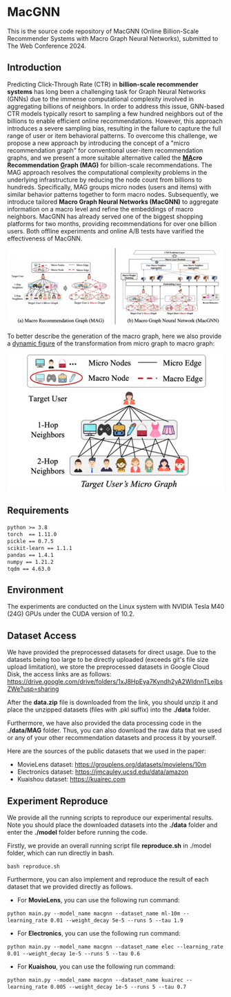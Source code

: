 # MacGNN
This is the source code repository of MacGNN (Online Billion-Scale Recommender Systems with Macro Graph Neural Networks), submitted to The Web Conference 2024.

## Introduction
Predicting Click-Through Rate (CTR) in **billion-scale recommender systems** has long been a challenging task for Graph Neural Networks (GNNs) due to the immense computational complexity involved in aggregating billions of neighbors. In order to address this issue, GNN-based CTR models typically resort to sampling a few hundred neighbors out of the billions to enable efficient online recommendations. However, this approach introduces a severe sampling bias, resulting in the failure to capture the full range of user or item behavioral patterns. 
To overcome this challenge, we propose a new approach by introducing the concept of a "micro recommendation graph" for conventional user-item recommendation graphs, and we present a more suitable alternative called the **<u>MA</u>cro Recommendation <u>G</u>raph (MAG)** for billion-scale recommendations. The MAG approach resolves the computational complexity problems in the underlying infrastructure by reducing the node count from billions to hundreds. Specifically, MAG groups micro nodes (users and items) with similar behavior patterns together to form macro nodes. Subsequently, we introduce tailored **Macro Graph Neural Networks (MacGNN)** to aggregate information on a macro level and refine the embeddings of macro neighbors. 
MacGNN has already served one of the biggest shopping platforms for two months, providing recommendations for over one billion users. Both offline experiments and online A/B tests have varified the effectiveness of MacGNN.

![The illustration of MAG and MacGNN](./MacGNN-fig.png "The illustration of MAG and MacGNN")

To better describe the generation of the macro graph, here we also provide a <u>dynamic figure</u> of the transformation from micro graph to macro graph:

![The dynamic process of macro graph generation](./dynamic-fig.gif "The dynamic process of macro graph generation")


## Requirements
```
python >= 3.8
torch  == 1.11.0
pickle == 0.7.5
scikit-learn == 1.1.1
pandas == 1.4.1
numpy == 1.21.2
tqdm == 4.63.0
```

## Environment
The experiments are conducted on the Linux system with NVIDIA Tesla M40 (24G) GPUs under the CUDA version of 10.2.

## Dataset Access
We have provided the preprocessed datasets for direct usage. Due to the datasets being too large to be directly uploaded (exceeds git's file size upload limitation), we store the preprocessed datasets in Google Cloud Disk, the access links are as follows: https://drive.google.com/drive/folders/1xJ8HpEya7Kyndh2yA2WIdnnTLejbsZWe?usp=sharing

After the **data.zip** file is downloaded from the link, you should unzip it and place the unzipped datasets (files with .pkl suffix) into the **./data** folder.

Furthermore, we have also provided the data processing code in the **./data/MAG** folder. Thus, you can also download the raw data that we used or any of your other recommendation datasets and process it by yourself. 

Here are the sources of the public datasets that we used in the paper:
* MovieLens dataset: https://grouplens.org/datasets/movielens/10m
* Electronics dataset: https://jmcauley.ucsd.edu/data/amazon
* Kuaishou dataset: https://kuairec.com

## Experiment Reproduce
We provide all the running scripts to reproduce our experimental results. Note you should place the downloaded datasets into the **./data** folder and enter the **./model** folder before running the code.

Firstly, we provide an overall running script file **reproduce.sh** in ./model folder, which can run directly in bash.
```
bash reproduce.sh
```

Furthermore, you can also implement and reproduce the result of each dataset that we provided directly as follows.

* For **MovieLens**, you can use the following run command:
```
python main.py --model_name macgnn --dataset_name ml-10m --learning_rate 0.01 --weight_decay 5e-5 --runs 5 --tau 1.9
```

* For **Electronics**, you can use the following run command:
```
python main.py --model_name macgnn --dataset_name elec --learning_rate 0.01 --weight_decay 1e-5 --runs 5 --tau 0.6
```

* For **Kuaishou**, you can use the following run command:
```
python main.py --model_name macgnn --dataset_name kuairec --learning_rate 0.005 --weight_decay 1e-5 --runs 5 --tau 0.7
```
